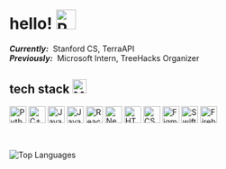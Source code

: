 # hello! <img src="https://media.giphy.com/media/iigp4VDyf5dCLRlGkm/giphy.gif" height="35" alt="Peace Sign GIF">
***Currently:*** &nbsp;Stanford CS, TerraAPI \
***Previously:*** &nbsp;Microsoft Intern, TreeHacks Organizer
<br>

## tech stack <img src="https://media4.giphy.com/media/v1.Y2lkPTc5MGI3NjExbnMzcHo4N3VlNXo2ZjZhdHJseW9hbm93c2J2YXZvY3huN2t6NTR5ayZlcD12MV9pbnRlcm5hbF9naWZfYnlfaWQmY3Q9ZQ/SvLQ270MWY0GpztVjo/giphy.webp" height="25" alt="Muscle GIF"> 
<p align="left">
  <!-- Python -->
  <img src="https://cdn.jsdelivr.net/gh/devicons/devicon/icons/python/python-original.svg" alt="Python" width="30" height="30"/>
  <!-- C++ -->
  <img src="https://cdn.jsdelivr.net/gh/devicons/devicon/icons/cplusplus/cplusplus-original.svg" alt="C++" width="30" height="30"/>
  <!-- JavaScript -->
  <img src="https://cdn.jsdelivr.net/gh/devicons/devicon/icons/javascript/javascript-original.svg" alt="JavaScript" width="30" height="30"/>
  <!-- Java -->
  <img src="https://cdn.jsdelivr.net/gh/devicons/devicon/icons/java/java-original.svg" alt="Java" width="30" height="30"/>
  <!-- React -->
  <img src="https://cdn.jsdelivr.net/gh/devicons/devicon/icons/react/react-original.svg" alt="React" width="30" height="30"/>
  <!-- NextJS -->
  <img src="https://cdn.jsdelivr.net/gh/devicons/devicon/icons/nextjs/nextjs-original.svg" alt="Next.js" width="30" height="30"/>
  <!-- HTML -->
  <img src="https://cdn.jsdelivr.net/gh/devicons/devicon/icons/html5/html5-original.svg" alt="HTML" width="30" height="30"/>
  <!-- CSS -->
  <img src="https://cdn.jsdelivr.net/gh/devicons/devicon/icons/css3/css3-original.svg" alt="CSS" width="30" height="30"/>
  <!-- Figma -->
  <img src="https://cdn.jsdelivr.net/gh/devicons/devicon/icons/figma/figma-original.svg" alt="Figma" width="30" height="30"/>
  <!-- Swift -->
  <img src="https://cdn.jsdelivr.net/gh/devicons/devicon/icons/swift/swift-original.svg" alt="Swift" width="30" height="30"/>
  <!-- Firebase -->
  <img src="https://cdn.jsdelivr.net/gh/devicons/devicon/icons/firebase/firebase-plain.svg" alt="Firebase" width="30" height="30"/>
</p>
<br>

![Top Languages](https://github-readme-stats.vercel.app/api/top-langs/?username=katie-cheng&layout=compact&theme=github_dark)
